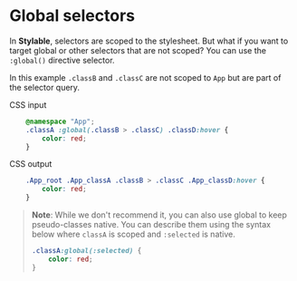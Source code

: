 # Global selectors

In **Stylable**, selectors are scoped to the stylesheet. But what if you want to target global or other selectors that are not scoped? You can use the `:global()` directive selector. 

In this example `.classB` and `.classC` are not scoped to `App` but are part of the selector query.

CSS input
```css
    @namespace "App";
    .classA :global(.classB > .classC) .classD:hover {
        color: red;
    }

```

CSS output
```css
    .App_root .App_classA .classB > .classC .App_classD:hover {
        color: red;
    }
```

> **Note**: While we don't recommend it, you can also use global to keep pseudo-classes native. You can describe them using the syntax below where `classA` is scoped and `:selected` is native.
>
> ```css
> .classA:global(:selected) {
>     color: red;
> }
> ```

